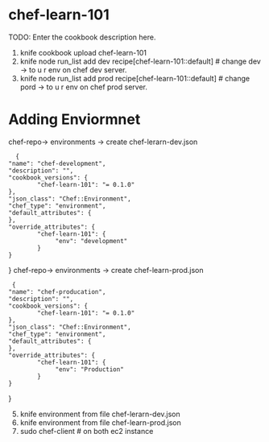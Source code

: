 # chef-learn-101

TODO: Enter the cookbook description here.
1)  knife cookbook upload chef-learn-101
2)  knife node run_list add dev recipe[chef-learn-101::default]  # change dev -> to u r env on chef dev server.
3)  knife node run_list add prod recipe[chef-learn-101::default] # change pord -> to u r env on chef  prod server.
# Adding Enviormnet 
  chef-repo-> environments -> create  chef-lerarn-dev.json
      
      {
    "name": "chef-development",
    "description": "",
    "cookbook_versions": {
            "chef-learn-101": "= 0.1.0"
    },
    "json_class": "Chef::Environment",
    "chef_type": "environment",
    "default_attributes": {
    },
    "override_attributes": {
            "chef-learn-101": {
                 "env": "development"
            }
    }
 }
 chef-repo-> environments -> create  chef-learn-prod.json
 
     {
    "name": "chef-producation",
    "description": "",
    "cookbook_versions": {
            "chef-learn-101": "= 0.1.0"
    },
    "json_class": "Chef::Environment",
    "chef_type": "environment",
    "default_attributes": {
    },
    "override_attributes": {
            "chef-learn-101": {
                 "env": "Production"
            }
    }
 }
 
  
5)  knife environment from file chef-lerarn-dev.json
6)  knife environment from file chef-learn-prod.json
7)  sudo chef-client  # on both ec2 instance 






